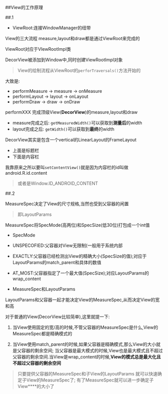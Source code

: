 ##View的工作原理

##.1

- ViewRoot:连接WindowManager的纽带

View的三大流程 measure,layout和draw都是通过ViewRoot来完成的

ViewRoot对应于VIewRootImpl类


DecorView被添加到Window中,同时创建ViewRootImpl对象


> View的绘制流程从ViewRoot的`perforTraversals()`方法开始的

大致是:

- performMeasure -> measure -> onMeasure
- performLayout  -> layout  -> onLayout
- performDraw -> draw -> onDraw


performXXX 完成顶级View(**DecorView**)的measure,layout和draw

- measure完成之后: `getMeasuredWidth()`可以获取到**测量后**的width
- layout完成之后: `getWidth()`可以获取到**最终**的width


DecorView其实是包含一个vertical的LinearLayout的FrameLayout

- 上面是标题栏
- 下面是内容栏


我靠原来之所以要叫`setContentView()`就是因为内容栏的id叫做android.R.id.content

> 或者是Window.ID_ANDROID_CONTENT 



##.2

MeasureSpec决定了View的尺寸规格,当然也受到父容器的闲置

> 即LayoutParams

MeasureSpec将SpecMode(高两位)和SpecSize(低30位)打包成一个int值

- SpecMode

 - UNSPECOFIED:父容器对View无限制(一般用于系统内部
 
 - EXACTLY:父容器已经检测出View的精确大小(SpecSize的值);对应于LayoutParams的match_parent和具体的数值
 
 - AT_MOST:父容器指定了一个最大值(SpecSize);对应LayoutParams的wrap_content


- MeasureSpec和LayoutParams

LayoutParams和父容器一起才能决定View的MeasureSpec,从而决定View的宽和高

对于普通的View(DecorView比较简单),这里就提一下:

1. 当View使用固定的宽/高的时候,不管父容器的MeasureSpec是什么,View的MeasureSpec都是精确模式的

2. 当View使用match_parent的时候,如果父容器是精确模式,那么View的大小就是父容器的剩余空间;
   当父容器是最大模式的时候,View也是最大模式且不超过父容器的剩余空间.当View是wrap_content的时候,**View的模式总是最大化且不超过父容器的剩余空间**


> 只要提供父容器的MeasureSpec和子View的LayoutParams 就可以快速确定子View的MeasureSpec了;
> 有了MeasureSpec就可以进一步确定子View****的大小了





  

